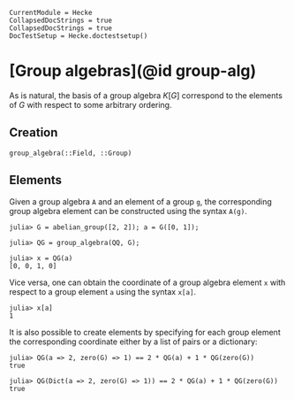 ```@meta
CurrentModule = Hecke
CollapsedDocStrings = true
CollapsedDocStrings = true
DocTestSetup = Hecke.doctestsetup()
```
# [Group algebras](@id group-alg)


As is natural, the basis of a group algebra $K[G]$ correspond to the elements of $G$ with respect
to some arbitrary ordering.

## Creation

```@docs
group_algebra(::Field, ::Group)
```

## Elements

Given a group algebra `A` and an element of a group `g`, the corresponding group algebra element
can be constructed using the syntax `A(g)`.

```jldoctest grpalgex1
julia> G = abelian_group([2, 2]); a = G([0, 1]);

julia> QG = group_algebra(QQ, G);

julia> x = QG(a)
[0, 0, 1, 0]
```

Vice versa, one can obtain the coordinate of a group algebra element `x` with respect to a group
element `a` using the syntax `x[a]`.

```jldoctest grpalgex1
julia> x[a]
1
```

It is also possible to create elements by specifying for each group element the corresponding coordinate either by a list of pairs or a dictionary:

```jldoctest grpalgex1
julia> QG(a => 2, zero(G) => 1) == 2 * QG(a) + 1 * QG(zero(G))
true

julia> QG(Dict(a => 2, zero(G) => 1)) == 2 * QG(a) + 1 * QG(zero(G))
true
```

